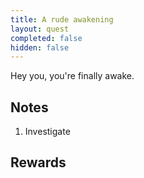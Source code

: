 ```yaml
---
title: A rude awakening
layout: quest
completed: false
hidden: false
---
```


Hey you, you're finally awake.

## Notes
1. Investigate

## Rewards

